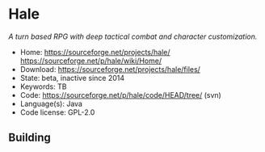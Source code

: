 # Hale

_A turn based RPG with deep tactical combat and character customization._

- Home: https://sourceforge.net/projects/hale/ https://sourceforge.net/p/hale/wiki/Home/
- Download: https://sourceforge.net/projects/hale/files/
- State: beta, inactive since 2014
- Keywords: TB
- Code: https://sourceforge.net/p/hale/code/HEAD/tree/ (svn)
- Language(s): Java
- Code license: GPL-2.0

## Building

